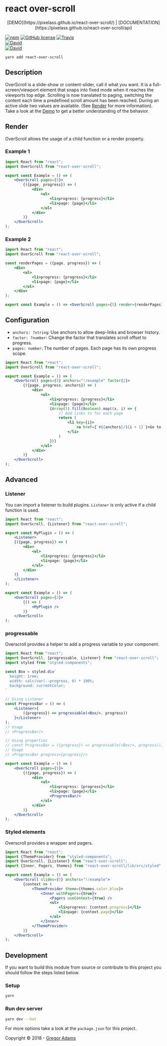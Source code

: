 # react over-scroll

<center>[DEMO](https://pixelass.github.io/react-over-scroll/) | [DOCUMENTATION](https://pixelass.github.io/react-over-scroll/api)</center>

[![npm](https://img.shields.io/npm/v/react-over-scroll.svg)](https://www.npmjs.com/package/react-over-scroll)
[![GitHub license](https://img.shields.io/github/license/pixelass/react-over-scroll.svg)](https://github.com/pixelass/react-over-scroll/blob/master/LICENSE)
[![Travis](https://img.shields.io/travis/pixelass/react-over-scroll.svg)](https://travis-ci.org/pixelass/react-over-scroll)  
[![David](https://img.shields.io/david/pixelass/react-over-scroll.svg)](https://david-dm.org/pixelass/react-over-scroll)  
[![David](https://img.shields.io/david/dev/pixelass/react-over-scroll.svg)](https://david-dm.org/pixelass/react-over-scroll#info=devDependencies&view=table)

```
yarn add react-over-scroll
```

## Description

OverScroll is a slide-show or content-slider, call it what you want. It is a full-screen/viewport element that snaps into fixed mode when it reaches the viewports top edge. Scrolling is now translated to paging, switching the content each time a predefined scroll amount has been reached. During an active slide two values are available. (See [Render](https://github.com/pixelass/react-over-scroll/#render) for more information). Take a look at the [Demo](https://pixelass.github.io/react-over-scroll/) to get a better understanding of the behavior.

## Render

OverScroll allows the usage of a child function or a render property.

### Example 1

```jsx
import React from "react";
import OverScroll from "react-over-scroll";

export const Example = () => (
	<OverScroll pages={5}>
		{({page, progress}) => (
			<div>
				<ul>
					<li>progress: {progress}</li>
					<li>page: {page}</li>
				</ul>
			</div>
		)}
	</OverScroll>
);
```

### Example 2

```jsx
import React from "react";
import OverScroll from "react-over-scroll";

const renderPages = ({page, progress}) => (
	<div>
		<ul>
			<li>progress: {progress}</li>
			<li>page: {page}</li>
		</ul>
	</div>
);

export const Example = () => <OverScroll pages={5} render={renderPages} />;
```

## Configuration

-   `anchors: ?string`: Use anchors to allow deep-links and browser history.
-   `factor: ?number`: Change the factor that translates scroll offset to progress.
-   `pages: number`: The number of pages. Each page has its own progress scope.

```jsx
import React from "react";
import OverScroll from "react-over-scroll";

export const Example = () => (
	<OverScroll pages={5} anchors="!/example" factor{2}>
		{({page, progress, anchors}) => (
			<div>
				<ul>
					<li>progress: {progress}</li>
					<li>page: {page}</li>
					{Array(5).fill(Boolean).map((x, i) => {
						// Add links to for each page
						return (
							<li key={i}>
								<a href={`#${anchors}/${i + 1}`}>Go to Page {i + 1}</a>
							</li>
						)
					})}
				</ul>
			</div>
		)}
	</OverScroll>
);
```

## Advanced

### Listener

You can import a listener to build plugins. `Listener` is only active if a child function is used.

```jsx
import React from "react";
import OverScroll, {Listener} from "react-over-scroll";

export const MyPlugin = () => (
	<Listener>
	{({page, progress}) => (
		<div>
			<ul>
				<li>progress: {progress}</li>
				<li>page: {page}</li>
			</ul>
		</div>
	)}
	</Listener>
);

export const Example = () => (
	<OverScroll pages={2}>
		{() => (
			<MyPlugin />
		)}
	</OverScroll>
);
```

### progressable

Overscroll provides a helper to add a progress variable to your component.

```jsx
import React from "react";
import OverScroll, {progressable, Listener} from "react-over-scroll";
import styled from "styled-components";

const Box = styled.div`
  height: 1rem;
  width: calc(var(--progress, 0) * 100%;
  background: currentColor; 
`

// Using Listener
const ProgressBar = () => (
	<Listener>{
		({progress}) => progressable(<Box/>, progress))
	}</Listener>
);
// Usage
// <ProgressBar/>

// Using properties
// const ProgressBar = ({progress}) => progressable(<Box/>, progress));
// Usage
// <ProgressBar progress={progress}/>

export const Example = () => (
	<OverScroll pages={5}>
		{({page, progress}) => (
			<div>
				<ul>
					<li>progress: {progress}</li>
					<li>page: {page}</li>
					<ProgressBar/>
				</ul>
			</div>
		)}
	</OverScroll>
);
```
### Styled elements

Overscroll provides a wrapper and pagers.

```jsx
import React from "react";
import {ThemeProvider} from "styled-components";
import OverScroll, {Listener} from "react-over-scroll";
import {Inner, Pagers, themes} from "react-over-scroll/lib/src/styled";

export const Example = () => (
	<OverScroll slides={5} anchors="!/example">
		{context => (
			<ThemeProvider theme={themes.color.blue}>
				<Inner withPagers={true}>
					<Pagers useContext={true} />
					<ul>
						<li>progress: {context.progress}</li>
						<li>page: {context.page}</li>
					</ul>
				</Inner>
			</ThemeProvider>
		)}
	</OverScroll>
);
```

## Development

If you want to build this module from source or contribute to this project you
should follow the steps listed below.

### Setup

```bash
yarn
```

### Run dev server

```bash
yarn dev --hot
```

For more options take a look at the `package.json` for this project.

Copyright © 2018 - [Gregor Adams](mailto:greg@pixelass.com)

